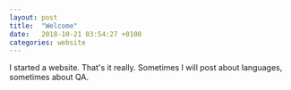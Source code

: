 ```yaml
---
layout: post
title:  "Welcome"
date:   2018-10-21 03:54:27 +0100
categories: website
---
```

I started a website. That's it really. Sometimes I will post about languages, sometimes about QA.

